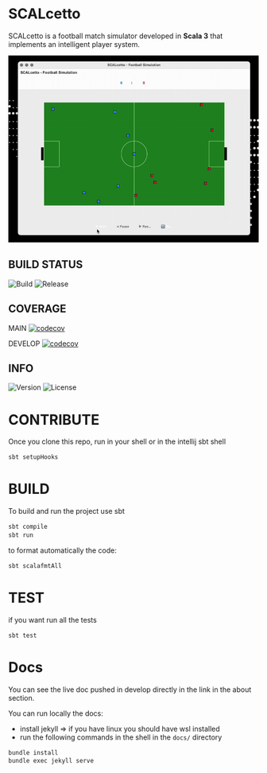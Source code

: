 # SCALcetto
SCALcetto is a football match simulator developed in **Scala 3** that implements an intelligent player system.

![Video Demo](assets/Simulation2.gif)


## BUILD STATUS
![Build](https://github.com/TommasoBrini/PPS-24-SCALcetto/actions/workflows/Test_Scala.yml/badge.svg)
![Release](https://github.com/TommasoBrini/PPS-24-SCALcetto/actions/workflows/Release.yml/badge.svg)

## COVERAGE
MAIN [![codecov](https://codecov.io/gh/TommasoBrini/PPS-24-SCALcetto/branch/main/graph/badge.svg?token=8MS683R0Q7)](https://codecov.io/gh/TommasoBrini/PPS-24-SCALcetto)

DEVELOP [![codecov](https://codecov.io/gh/TommasoBrini/PPS-24-SCALcetto/branch/develop/graph/badge.svg?token=8MS683R0Q7)](https://codecov.io/gh/TommasoBrini/PPS-24-SCALcetto)

## INFO
![Version](https://img.shields.io/github/v/release/TommasoBrini/PPS-24-SCALcetto?include_prereleases)
![License](https://img.shields.io/github/license/TommasoBrini/PPS-24-SCALcetto)

# CONTRIBUTE
Once you clone this repo, run in your shell or in the intellij sbt shell
``` bash
sbt setupHooks
```
# BUILD
To build and run the project use sbt
``` bash
sbt compile
sbt run
```
to format automatically the code:
``` bash
sbt scalafmtAll
```
# TEST
if you want run all the tests
``` bash
sbt test
```

# Docs
You can see the live doc pushed in develop directly in the link in the about section. 

You can run locally the docs:
- install jekyll => if you have linux you should have wsl installed
- run the following commands in the shell in the `docs/` directory
``` bash
bundle install
bundle exec jekyll serve
```